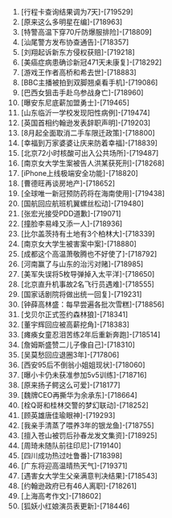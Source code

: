 
1. [行程卡查询结果调为7天]-[719529]
1. [原来这么多明星在编]-[718963]
1. [特警高温下穿70斤防爆服排险]-[718809]
1. [汕尾警方发布协查通告]-[718357]
1. [刘翔起诉新东方侵权获赔]-[719218]
1. [美癌症病患确诊新冠471天未康复]-[718292]
1. [游戏王作者高桥和希去世]-[718883]
1. [BBC主播被拍到双脚翘桌看手机]-[719086]
1. [巴西女狙击手赴乌参战身亡]-[718960]
1. [曝安东尼底薪加盟勇士]-[719465]
1. [山东临沂一学校发现阳性病例]-[719474]
1. [英国首相约翰逊发表辞职声明]-[719203]
1. [8月起全面取消二手车限迁政策]-[718800]
1. [幸福到万家婆婆让庆来防着幸福]-[718839]
1. [北京72小时核酸可出入公共场所]-[719487]
1. [南京女大学生案被告人洪某获死刑]-[718268]
1. [iPhone上线极端安全功能]-[718820]
1. [曹德旺再谈房地产]-[718652]
1. [全球唯一新冠预防药将在海南使用]-[719438]
1. [国航回应航班机翼螺丝松动]-[719480]
1. [张宏光接受PDD道歉]-[719071]
1. [撞脸李易峰又添一人]-[718936]
1. [比尔盖茨持有土地有3个柏林大]-[718339]
1. [南京女大学生被害案中案]-[718880]
1. [成都这个高温萧敬腾也不好使了]-[718792]
1. [河南赢了与山东的治污对赌]-[718985]
1. [美军失误将5枚导弹掉入太平洋]-[718650]
1. [北京直升机事故2名飞行员遇难]-[718555]
1. [国家话剧院将做出统一回复]-[719231]
1. [钟薛高林盛：每早尝遍各批次雪糕]-[718856]
1. [戈贝尔正式签约森林狼]-[718341]
1. [董宇辉回应被高薪挖角]-[718383]
1. [瘫痪女童忍泪苦练2年后重新奔跑]-[718514]
1. [詹姆斯盛赞二儿子像自己]-[718310]
1. [吴莫愁回应退圈3年]-[717806]
1. [西安95后不倒翁小姐姐现状]-[718060]
1. [曝小卡仍未获准参加5v5训练]-[718716]
1. [原来扬子鳄这么可爱]-[718177]
1. [魏牌CEO再撕华为余承东]-[718664]
1. [栓Q哥和桂林交警的梦幻联动]-[718252]
1. [顾英雄唐佳瑜眼神]-[719293]
1. [我亲手清蒸了喂养3年的银龙鱼]-[718755]
1. [擅入苍山被罚后孙春龙发文集资]-[718925]
1. [周琦未随队前往印尼]-[719140]
1. [四川成功热过吐鲁番]-[718398]
1. [广东将迎高温晴热天气]-[719371]
1. [遇害女大学生父亲满意判决结果]-[718543]
1. [约翰逊政府已有46人离职]-[718261]
1. [上海高考作文]-[718602]
1. [狐妖小红娘演员表更新]-[718446]